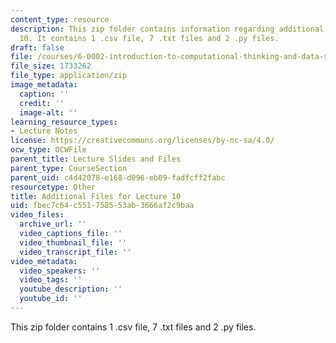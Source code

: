 ```yaml
---
content_type: resource
description: This zip folder contains information regarding additional files for lecture
  10. It contains 1 .csv file, 7 .txt files and 2 .py files.
draft: false
file: /courses/6-0002-introduction-to-computational-thinking-and-data-science-fall-2016/fbec7c64c551758553ab3666af2c9baa_Lecture10.zip
file_size: 1733262
file_type: application/zip
image_metadata:
  caption: ''
  credit: ''
  image-alt: ''
learning_resource_types:
- Lecture Notes
license: https://creativecommons.org/licenses/by-nc-sa/4.0/
ocw_type: OCWFile
parent_title: Lecture Slides and Files
parent_type: CourseSection
parent_uid: c4d42078-e168-d096-eb09-fadfcff2fabc
resourcetype: Other
title: Additional Files for Lecture 10
uid: fbec7c64-c551-7585-53ab-3666af2c9baa
video_files:
  archive_url: ''
  video_captions_file: ''
  video_thumbnail_file: ''
  video_transcript_file: ''
video_metadata:
  video_speakers: ''
  video_tags: ''
  youtube_description: ''
  youtube_id: ''
---
```

This zip folder contains 1 .csv file, 7 .txt files and 2 .py files.